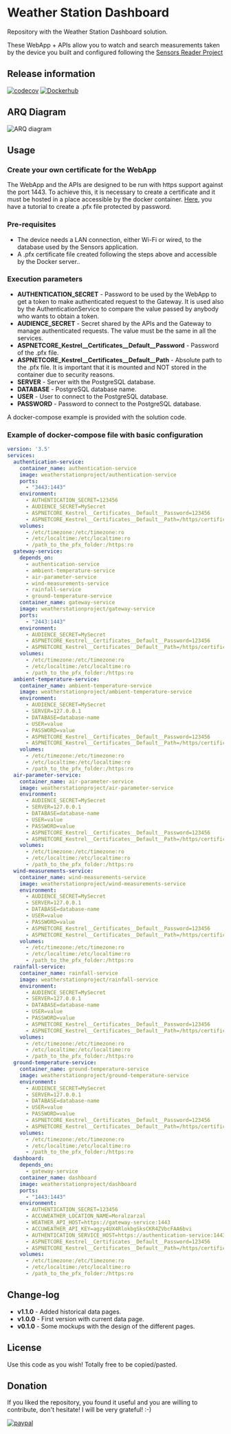 # Weather Station Dashboard
Repository with the Weather Station Dashboard solution.

These WebApp + APIs allow you to watch and search measurements taken by the device you built and configured following the [Sensors Reader Project](https://github.com/weather-station-project/sensors-reader)

## Release information
[![codecov](https://codecov.io/gh/weather-station-project/dashboard/branch/master/graph/badge.svg?token=59OP3KE0AA)](https://codecov.io/gh/weather-station-project/dashboard)
[![Dockerhub](https://img.shields.io/badge/dockerhub-v1.1.0-blue)](https://hub.docker.com/repository/docker/weatherstationproject/dashboard)

## ARQ Diagram
![ARQ diagram](https://raw.githubusercontent.com/weather-station-project/dashboard/master/dashboard-arq.png)

## Usage
### Create your own certificate for the WebApp
The WebApp and the APIs are designed to be run with https support against the port 1443. To achieve this, it is necessary to create a certificate and it must be hosted
in a place accessible by the docker container.
[Here](https://docs.microsoft.com/en-us/dotnet/core/additional-tools/self-signed-certificates-guide#create-a-self-signed-certificate), you have a 
tutorial to create a .pfx file protected by password.

### Pre-requisites
* The device needs a LAN connection, either Wi-Fi or wired, to the database used by the Sensors application.
* A .pfx certificate file created following the steps above and accessible by the Docker server..

### Execution parameters
* **AUTHENTICATION_SECRET** - Password to be used by the WebApp to get a token to make authenticated request to the Gateway. It is used also by
the AuthenticationService to compare the value passed by anybody who wants to obtain a token.
* **AUDIENCE_SECRET** - Secret shared by the APIs and the Gateway to manage authenticated requests. The value must be the same in all the services.
* **ASPNETCORE_Kestrel__Certificates__Default__Password** - Password of the .pfx file.
* **ASPNETCORE_Kestrel__Certificates__Default__Path** - Absolute path to the .pfx file. It is important that it is mounted and NOT stored in the container due to security reasons.
* **SERVER** - Server with the PostgreSQL database.
* **DATABASE** - PostgreSQL database name.
* **USER** - User to connect to the PostgreSQL database.
* **PASSWORD** - Password to connect to the PostgreSQL database.

A docker-compose example is provided with the solution code.

### Example of docker-compose file with basic configuration
```YAML
version: '3.5'
services:
  authentication-service:
    container_name: authentication-service
    image: weatherstationproject/authentication-service
    ports:
      - "3443:1443"
    environment:
      - AUTHENTICATION_SECRET=123456
      - AUDIENCE_SECRET=MySecret
      - ASPNETCORE_Kestrel__Certificates__Default__Password=123456
      - ASPNETCORE_Kestrel__Certificates__Default__Path=/https/certificate.pfx
    volumes:
      - /etc/timezone:/etc/timezone:ro
      - /etc/localtime:/etc/localtime:ro
      - /path_to_the_pfx_folder:/https:ro
  gateway-service:
    depends_on:
      - authentication-service
      - ambient-temperature-service
      - air-parameter-service
      - wind-measurements-service
      - rainfall-service
      - ground-temperature-service
    container_name: gateway-service
    image: weatherstationproject/gateway-service
    ports:
      - "2443:1443"
    environment:
      - AUDIENCE_SECRET=MySecret
      - ASPNETCORE_Kestrel__Certificates__Default__Password=123456
      - ASPNETCORE_Kestrel__Certificates__Default__Path=/https/certificate.pfx
    volumes:
      - /etc/timezone:/etc/timezone:ro
      - /etc/localtime:/etc/localtime:ro
      - /path_to_the_pfx_folder:/https:ro
  ambient-temperature-service:
    container_name: ambient-temperature-service
    image: weatherstationproject/ambient-temperature-service
    environment:
      - AUDIENCE_SECRET=MySecret
      - SERVER=127.0.0.1
      - DATABASE=database-name
      - USER=value
      - PASSWORD=value
      - ASPNETCORE_Kestrel__Certificates__Default__Password=123456
      - ASPNETCORE_Kestrel__Certificates__Default__Path=/https/certificate.pfx
    volumes:
      - /etc/timezone:/etc/timezone:ro
      - /etc/localtime:/etc/localtime:ro
      - /path_to_the_pfx_folder:/https:ro
  air-parameter-service:
    container_name: air-parameter-service
    image: weatherstationproject/air-parameter-service
    environment:
      - AUDIENCE_SECRET=MySecret
      - SERVER=127.0.0.1
      - DATABASE=database-name
      - USER=value
      - PASSWORD=value
      - ASPNETCORE_Kestrel__Certificates__Default__Password=123456
      - ASPNETCORE_Kestrel__Certificates__Default__Path=/https/certificate.pfx
    volumes:
      - /etc/timezone:/etc/timezone:ro
      - /etc/localtime:/etc/localtime:ro
      - /path_to_the_pfx_folder:/https:ro
  wind-measurements-service:
    container_name: wind-measurements-service
    image: weatherstationproject/wind-measurements-service
    environment:
      - AUDIENCE_SECRET=MySecret
      - SERVER=127.0.0.1
      - DATABASE=database-name
      - USER=value
      - PASSWORD=value
      - ASPNETCORE_Kestrel__Certificates__Default__Password=123456
      - ASPNETCORE_Kestrel__Certificates__Default__Path=/https/certificate.pfx
    volumes:
      - /etc/timezone:/etc/timezone:ro
      - /etc/localtime:/etc/localtime:ro
      - /path_to_the_pfx_folder:/https:ro
  rainfall-service:
    container_name: rainfall-service
    image: weatherstationproject/rainfall-service
    environment:
      - AUDIENCE_SECRET=MySecret
      - SERVER=127.0.0.1
      - DATABASE=database-name
      - USER=value
      - PASSWORD=value
      - ASPNETCORE_Kestrel__Certificates__Default__Password=123456
      - ASPNETCORE_Kestrel__Certificates__Default__Path=/https/certificate.pfx
    volumes:
      - /etc/timezone:/etc/timezone:ro
      - /etc/localtime:/etc/localtime:ro
      - /path_to_the_pfx_folder:/https:ro
  ground-temperature-service:
    container_name: ground-temperature-service
    image: weatherstationproject/ground-temperature-service
    environment:
      - AUDIENCE_SECRET=MySecret
      - SERVER=127.0.0.1
      - DATABASE=database-name
      - USER=value
      - PASSWORD=value
      - ASPNETCORE_Kestrel__Certificates__Default__Password=123456
      - ASPNETCORE_Kestrel__Certificates__Default__Path=/https/certificate.pfx
    volumes:
      - /etc/timezone:/etc/timezone:ro
      - /etc/localtime:/etc/localtime:ro
      - /path_to_the_pfx_folder:/https:ro
  dashboard:
    depends_on:
      - gateway-service
    container_name: dashboard
    image: weatherstationproject/dashboard
    ports:
      - "1443:1443"
    environment:
      - AUTHENTICATION_SECRET=123456
      - ACCUWEATHER_LOCATION_NAME=Moralzarzal
      - WEATHER_API_HOST=https://gateway-service:1443
      - ACCUWEATHER_API_KEY=agzy4UX4RlokbgSksCKR4ZVbcFAA6bvi
      - AUTHENTICATION_SERVICE_HOST=https://authentication-service:1443
      - ASPNETCORE_Kestrel__Certificates__Default__Password=123456
      - ASPNETCORE_Kestrel__Certificates__Default__Path=/https/certificate.pfx
    volumes:
      - /etc/timezone:/etc/timezone:ro
      - /etc/localtime:/etc/localtime:ro
      - /path_to_the_pfx_folder:/https:ro
```

## Change-log
* **v1.1.0** - Added historical data pages.
* **v1.0.0** - First version with current data page.
* **v0.1.0** - Some mockups with the design of the different pages.

## License
Use this code as you wish! Totally free to be copied/pasted.

## Donation
If you liked the repository, you found it useful and you are willing to contribute, don't hesitate! I will be very
grateful! :-)

[![paypal](https://www.paypalobjects.com/en_US/i/btn/btn_donateCC_LG.gif)](https://www.paypal.com/cgi-bin/webscr?cmd=_donations&business=4TFR2PQ2J3KLA&item_name=If+you+liked+the+project+and+you+are+willing+to+contribute%2C+don%27t+hesitate%21+I+will+be+very+grateful%21+%3A-%29&currency_code=EUR)
